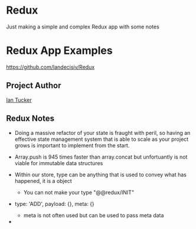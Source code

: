 # Redux
Just making a simple and complex Redux app with some notes
# Redux App Examples

https://github.com/Iandecisiv/Redux


## Project Author
[Ian Tucker](https://github.com/Iandecisiv)

## Redux Notes

+ Doing a massive refactor of your state is fraught with peril, so having an effective state management system that is able to scale as your project grows is important to implement from the start.

+ Array.push is 945 times faster than array.concat but unfortuantly is not viable for immutable data structures

+ Within our store, type can be anything that is used to convey what has happened, it is a object
    + You can not make your type "@@redux/INIT" 

+ type: 'ADD', payload: {}, meta: {}
    + meta is not often used but can be used to pass meta data 

+ 